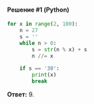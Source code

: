 #### Решение #1 (Python)
```python
for x in range(2, 100):
	n = 27
	s = ''
	while n > 0:
		s = str(n % x) + s
		n //= x
	
	if s == '30':
		print(x)
		break
```

**Ответ:** 9.
